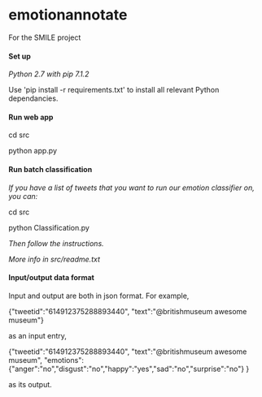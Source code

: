 # emotionannotate
For the SMILE project

#### Set up
*Python 2.7 with pip 7.1.2*

Use 'pip install -r requirements.txt' to install all relevant Python dependancies.
#### Run web app
cd src

python app.py
#### Run batch classification
*If you have a list of tweets that you want to run our emotion classifier on, you can:*

cd src

python Classification.py

*Then follow the instructions.*

*More info in src/readme.txt*

#### Input/output data format
Input and output are both in json format.
For example,

{"tweetid":"614912375288893440", "text":"@britishmuseum awesome museum"}

as an input entry,

{"tweetid":"614912375288893440", 
"text":"@britishmuseum awesome museum",
"emotions":{"anger":"no","disgust":"no","happy":"yes","sad":"no","surprise":"no"}
}

as its output.
